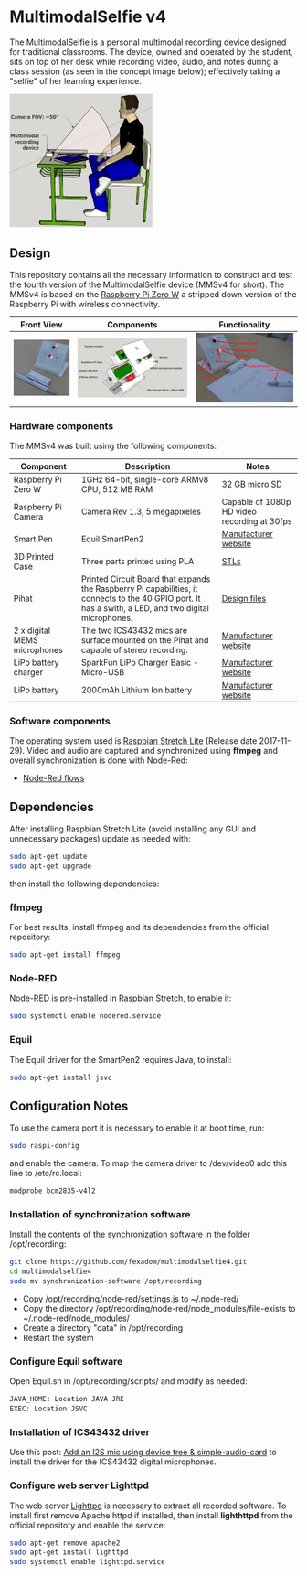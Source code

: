 # MultimodalSelfie v4
The MultimodalSelfie is a personal multimodal recording device designed for traditional classrooms. The device, owned and operated by the student, sits on top of her desk while recording video, audio, and notes during a class session (as seen in the concept image below); effectively taking a "selfie" of her learning experience.

<img src="/images/concept.png" width="250" alt="Concept use of MultimodalSelfie">

## Design
This repository contains all the necessary information to construct and test the fourth version of the MultimodalSelfie device (MMSv4 for short). The MMSv4 is based on the [Raspberry Pi Zero W](https://www.raspberrypi.org/products/raspberry-pi-zero-w/) a stripped down version of the Raspberry Pi with wireless connectivity.

Front View | Components | Functionality
--- | --- | ---
<img src="/images/multimodalselfiev4_front.JPG" width="250" alt="MMSv4 Front"> | <img src="/images/Multimodal_working_battery.PNG" width="450" alt="MMSv4 Components"> | <img src="/images/multimodalselfiev4_components.png" width="375" alt="MMSv4 Functionality">

### Hardware components
The MMSv4 was built using the following components:

Component | Description | Notes
--- | --- | ---
Raspberry Pi Zero W | 1GHz 64-bit, single-core ARMv8 CPU, 512 MB RAM | 32 GB micro SD
Raspberry Pi Camera | Camera Rev 1.3, 5 megapixeles | Capable of 1080p HD video recording at 30fps
Smart Pen | Equil SmartPen2 | [Manufacturer website](https://www.myequil.com/smartpen2/)
3D Printed Case | Three parts printed using PLA | [STLs](/case)
Pihat | Printed Circuit Board that expands the Raspberry Pi capabilities, it connects to the 40 GPIO port. It has a swith, a LED, and two digital microphones. | [Design files](/pihat)
2 x digital MEMS microphones | The two ICS43432 mics are surface mounted on the Pihat and capable of stereo recording. | [Manufacturer website](https://www.invensense.com/products/digital/ics-43432/)
LiPo battery charger  | SparkFun LiPo Charger Basic - Micro-USB | [Manufacturer website](https://www.sparkfun.com/products/10217)
LiPo battery  | 2000mAh Lithium Ion battery | [Manufacturer website](https://www.sparkfun.com/products/13855)

### Software components
The operating system used is [Raspbian Stretch Lite](https://www.raspberrypi.org/downloads/raspbian/) (Release date 2017-11-29). Video and audio are captured and synchronized using **ffmpeg** and overall synchronization is done with Node-Red:
* [Node-Red flows](/synchronization-software)

## Dependencies
After installing Raspbian Stretch Lite (avoid installing any GUI and unnecessary packages) update as needed with:
```bash
sudo apt-get update
sudo apt-get upgrade
```
then install the following dependencies:

### ffmpeg
For best results, install ffmpeg and its dependencies from the official repository:
```bash
sudo apt-get install ffmpeg
```

### Node-RED
Node-RED is pre-installed in Raspbian Stretch, to enable it:
```bash
sudo systemctl enable nodered.service
```

### Equil
The Equil driver for the SmartPen2 requires Java, to install:
```bash
sudo apt-get install jsvc
```
## Configuration Notes
To use the camera port it is necessary to enable it at boot time, run:
```bash
sudo raspi-config
```
and enable the camera. To map the camera driver to /dev/video0 add this line to /etc/rc.local:
```bash
modprobe bcm2835-v4l2
```
### Installation of synchronization software
Install the contents of the [synchronization software](/synchronization-software) in the folder /opt/recording:
```bash
git clone https://github.com/fexadom/multimodalselfie4.git
cd multimodalselfie4
sudo mv synchronization-software /opt/recording
```
* Copy /opt/recording/node-red/settings.js to ~/.node-red/
* Copy the directory /opt/recording/node-red/node_modules/file-exists to ~/.node-red/node_modules/
* Create a directory "data" in /opt/recording
* Restart the system

### Configure Equil software
Open Equil.sh in /opt/recording/scripts/ and modify as needed:
```bash
JAVA_HOME: Location JAVA JRE
EXEC: Location JSVC
```
### Installation of ICS43432 driver
Use this post: [Add an I2S mic using device tree & simple-audio-card](https://www.raspberrypi.org/forums/viewtopic.php?f=44&t=173640) to install the driver for the ICS43432 digital microphones.

### Configure web server Lighttpd
The web server [Lighttpd](https://www.lighttpd.net/) is necessary to extract all recorded software. To install first remove Apache httpd if installed, then install **lighthttpd** from the official repositoty and enable the service:
```bash
sudo apt-get remove apache2
sudo apt-get install lighttpd
sudo systemctl enable lighttpd.service
```

